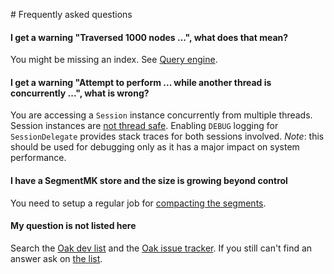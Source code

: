 <!--
   Licensed to the Apache Software Foundation (ASF) under one or more
   contributor license agreements.  See the NOTICE file distributed with
   this work for additional information regarding copyright ownership.
   The ASF licenses this file to You under the Apache License, Version 2.0
   (the "License"); you may not use this file except in compliance with
   the License.  You may obtain a copy of the License at

       http://www.apache.org/licenses/LICENSE-2.0

   Unless required by applicable law or agreed to in writing, software
   distributed under the License is distributed on an "AS IS" BASIS,
   WITHOUT WARRANTIES OR CONDITIONS OF ANY KIND, either express or implied.
   See the License for the specific language governing permissions and
   limitations under the License.
  -->

# Frequently asked questions

#### I get a warning "Traversed 1000 nodes ...", what does that mean?

You might be missing an index. See [Query engine](query.html).


#### I get a warning "Attempt to perform ... while another thread is concurrently ...", what is wrong?

You are accessing a `Session` instance concurrently from multiple threads. Session instances are
[not thread safe](dos_and_donts.html#Anti_pattern:_concurrent_session_access).
Enabling `DEBUG` logging for `SessionDelegate` provides stack traces for both sessions involved. 
*Note*: this should be used for debugging only as it has a major impact on system performance.

#### I have a SegmentMK store and the size is growing beyond control

You need to setup a regular job for [compacting the segments](nodestore/segmentmk.html#Segment_Compaction).

#### My question is not listed here

Search the [Oak dev list](http://jackrabbit.markmail.org/search/+list:org.apache.jackrabbit.oak-dev)
and the [Oak issue tracker](https://issues.apache.org/jira/browse/OAK). If you still can't find an
answer ask on [the list](participating.html).


